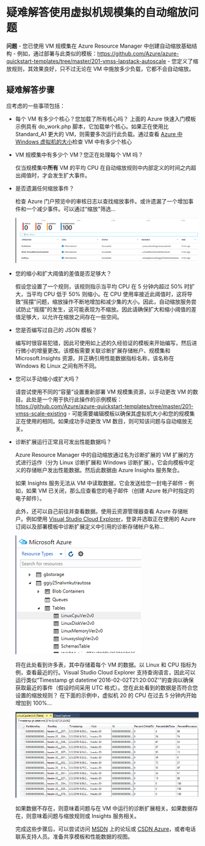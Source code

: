 <properties
	pageTitle="疑难解答使用虚拟机规模集的自动缩放问题 | Azure"
	description="疑难解答使用虚拟机规模集的自动缩放问题。了解遇到的典型问题以及如何解决这些问题。"
	services="virtual-machine-scale-sets"
	documentationCenter=""
	authors="gbowerman"
	manager="timlt"
	editor=""
	tags="azure-resource-manager"/>

<tags
	ms.service="virtual-machine-scale-sets"
	ms.date="03/28/2016"
	wacn.date="08/29/2016"/>
    
# 疑难解答使用虚拟机规模集的自动缩放问题

**问题** - 您已使用 VM 规模集在 Azure Resource Manager 中创建自动缩放基础结构 - 例如，通过部署与此类似的模板：https://github.com/Azure/azure-quickstart-templates/tree/master/201-vmss-lapstack-autoscale - 您定义了缩放规则，其效果良好，只不过无论在 VM 中施放多少负载，它都不会自动缩放。

## 疑难解答步骤

应考虑的一些事项包括：

- 每个 VM 有多少个核心？您加载了所有核心吗？ 
上面的 Azure 快速入门模板示例具有 do\_work.php 脚本，它加载单个核心。如果正在使用比 Standard\_A1 更大的 VM，则需要多次运行此负载。通过查看 [Azure 中 Windows 虚拟机的大小](/documentation/articles/virtual-machines-windows-sizes/)检查 VM 中有多少个核心

- VM 规模集中有多少个 VM？您正在处理每个 VM 吗？

    仅当规模集中**所有** VM 的平均 CPU 在自动缩放规则中内部定义的时间之内超出阈值时，才会发生扩大事件。

- 是否遗漏任何缩放事件？

    检查 Azure 门户预览中的审核日志以查找缩放事件。或许遗漏了一个增加事件和一个减少事件。可以通过“缩放”筛选...

	![审核日志][audit]

- 您的缩小和扩大阈值的差值是否足够大？

    假设您设置了一个规则，该规则指示当平均 CPU 在 5 分钟内超过 50% 时扩大，当平均 CPU 低于 50% 则缩小。在 CPU 使用率接近此阈值时，这将导致“摇摆”问题，缩放操作不断地增加和减少集的大小。因此，自动缩放服务尝试防止“摇摆”的发生，这可能表现为不缩放。因此请确保扩大和缩小阈值的差值足够大，以允许在缩放之间存在一些空间。

- 您是否编写过自己的 JSON 模板？

    编写时很容易犯错，因此可使用如上述的久经验证的模板来开始编写，然后进行微小的增量更改。该模板需要关联诊断扩展存储帐户、规模集和 Microsoft.Insights 资源，并正确引用性能数据指标名称，该名称在 Windows 和 Linux 之间有所不同。

- 您可以手动缩小或扩大吗？

    请尝试使用不同的“容量”设置重新部署 VM 规模集资源，以手动更改 VM 的数目。此处是一个用于执行此操作的示例模板：https://github.com/Azure/azure-quickstart-templates/tree/master/201-vmss-scale-existing - 可能需要编辑模板以确保其虚拟机大小和您的规模集正在使用的相同。如果成功手动更改 VM 数目，则可知该问题与自动缩放无关。

- 诊断扩展运行正常且可发出性能数据吗？
 
    Azure Resource Manager 中的自动缩放通过名为诊断扩展的 VM 扩展的方式进行运作（分为 Linux 诊断扩展和 Windows 诊断扩展）。它会向模板中定义的存储帐户发出性能数据。然后此数据由 Azure Insights 服务聚合。

    如果 Insights 服务无法从 VM 中读取数据，它会发送给您一封电子邮件 - 例如，如果 VM 已关闭，那么应查看您的电子邮件（创建 Azure 帐户时指定的电子邮件）。

    此外，还可以自己前往并查看数据。使用云资源管理器查看 Azure 存储帐户。例如使用 [Visual Studio Cloud Explorer](https://visualstudiogallery.msdn.microsoft.com/aaef6e67-4d99-40bc-aacf-662237db85a2)，登录并选取正在使用的 Azure 订阅以及部署模板中诊断扩展定义中引用的诊断存储帐户名称...

	![云资源管理器][explorer]

    将在此处看到许多表，其中存储着每个 VM 的数据。以 Linux 和 CPU 指标为例，查看最近的行。Visual Studio Cloud Explorer 支持查询语言，因此可以运行类似“Timestamp gt datetime'2016-02-02T21:20:00Z'”的查询以确保获取最近的事件（假设时间采用 UTC 格式）。您在此处看到的数据是否符合您设置的缩放规则？ 在下面的示例中，虚拟机 20 的 CPU 在过去 5 分钟内开始增加到 100%...

	![存储表][tables]

    如果数据不存在，则意味着问题与在 VM 中运行的诊断扩展相关。如果数据存在，则意味着问题与缩放规则或 Insights 服务相关。

    完成这些步骤后，可以尝试访问 [MSDN](https://social.msdn.microsoft.com/forums/azure/home?category=windowsazureplatform%2Cazuremarketplace%2Cwindowsazureplatformctp) 上的论坛或 [CSDN Azure](http://azure.csdn.net/)，或者电话联系支持人员。准备共享模板和性能数据的视图。

[audit]: ./media/virtual-machine-scale-sets-troubleshoot/image3.png
[explorer]: ./media/virtual-machine-scale-sets-troubleshoot/image1.png
[tables]: ./media/virtual-machine-scale-sets-troubleshoot/image4.png

<!---HONumber=Mooncake_0822_2016-->